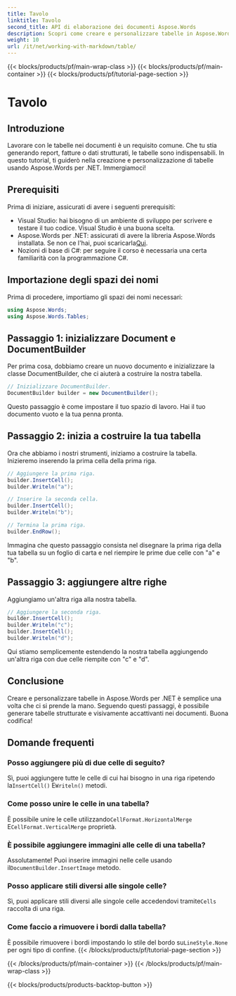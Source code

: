 ```yaml
---
title: Tavolo
linktitle: Tavolo
second_title: API di elaborazione dei documenti Aspose.Words
description: Scopri come creare e personalizzare tabelle in Aspose.Words per .NET con questa guida passo-passo. Perfetta per generare documenti strutturati e visivamente accattivanti.
weight: 10
url: /it/net/working-with-markdown/table/
---
```


{{< blocks/products/pf/main-wrap-class >}}
{{< blocks/products/pf/main-container >}}
{{< blocks/products/pf/tutorial-page-section >}}

# Tavolo

## Introduzione

Lavorare con le tabelle nei documenti è un requisito comune. Che tu stia generando report, fatture o dati strutturati, le tabelle sono indispensabili. In questo tutorial, ti guiderò nella creazione e personalizzazione di tabelle usando Aspose.Words per .NET. Immergiamoci!

## Prerequisiti

Prima di iniziare, assicurati di avere i seguenti prerequisiti:

- Visual Studio: hai bisogno di un ambiente di sviluppo per scrivere e testare il tuo codice. Visual Studio è una buona scelta.
-  Aspose.Words per .NET: assicurati di avere la libreria Aspose.Words installata. Se non ce l'hai, puoi scaricarla[Qui](https://releases.aspose.com/words/net/).
- Nozioni di base di C#: per seguire il corso è necessaria una certa familiarità con la programmazione C#.

## Importazione degli spazi dei nomi

Prima di procedere, importiamo gli spazi dei nomi necessari:

```csharp
using Aspose.Words;
using Aspose.Words.Tables;
```

## Passaggio 1: inizializzare Document e DocumentBuilder

Per prima cosa, dobbiamo creare un nuovo documento e inizializzare la classe DocumentBuilder, che ci aiuterà a costruire la nostra tabella.

```csharp
// Inizializzare DocumentBuilder.
DocumentBuilder builder = new DocumentBuilder();
```

Questo passaggio è come impostare il tuo spazio di lavoro. Hai il tuo documento vuoto e la tua penna pronta.

## Passaggio 2: inizia a costruire la tua tabella

Ora che abbiamo i nostri strumenti, iniziamo a costruire la tabella. Inizieremo inserendo la prima cella della prima riga.

```csharp
// Aggiungere la prima riga.
builder.InsertCell();
builder.Writeln("a");

// Inserire la seconda cella.
builder.InsertCell();
builder.Writeln("b");

// Termina la prima riga.
builder.EndRow();
```

Immagina che questo passaggio consista nel disegnare la prima riga della tua tabella su un foglio di carta e nel riempire le prime due celle con "a" e "b".

## Passaggio 3: aggiungere altre righe

Aggiungiamo un'altra riga alla nostra tabella.

```csharp
// Aggiungere la seconda riga.
builder.InsertCell();
builder.Writeln("c");
builder.InsertCell();
builder.Writeln("d");
```

Qui stiamo semplicemente estendendo la nostra tabella aggiungendo un'altra riga con due celle riempite con "c" e "d".

## Conclusione

Creare e personalizzare tabelle in Aspose.Words per .NET è semplice una volta che ci si prende la mano. Seguendo questi passaggi, è possibile generare tabelle strutturate e visivamente accattivanti nei documenti. Buona codifica!

## Domande frequenti

### Posso aggiungere più di due celle di seguito?
 Sì, puoi aggiungere tutte le celle di cui hai bisogno in una riga ripetendo la`InsertCell()` E`Writeln()` metodi.

### Come posso unire le celle in una tabella?
 È possibile unire le celle utilizzando`CellFormat.HorizontalMerge` E`CellFormat.VerticalMerge` proprietà.

### È possibile aggiungere immagini alle celle di una tabella?
 Assolutamente! Puoi inserire immagini nelle celle usando il`DocumentBuilder.InsertImage` metodo.

### Posso applicare stili diversi alle singole celle?
 Sì, puoi applicare stili diversi alle singole celle accedendovi tramite`Cells` raccolta di una riga.

### Come faccio a rimuovere i bordi dalla tabella?
 È possibile rimuovere i bordi impostando lo stile del bordo su`LineStyle.None` per ogni tipo di confine.
{{< /blocks/products/pf/tutorial-page-section >}}

{{< /blocks/products/pf/main-container >}}
{{< /blocks/products/pf/main-wrap-class >}}

{{< blocks/products/products-backtop-button >}}
